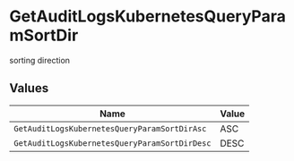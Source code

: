 # GetAuditLogsKubernetesQueryParamSortDir

sorting direction


## Values

| Name                                          | Value                                         |
| --------------------------------------------- | --------------------------------------------- |
| `GetAuditLogsKubernetesQueryParamSortDirAsc`  | ASC                                           |
| `GetAuditLogsKubernetesQueryParamSortDirDesc` | DESC                                          |
